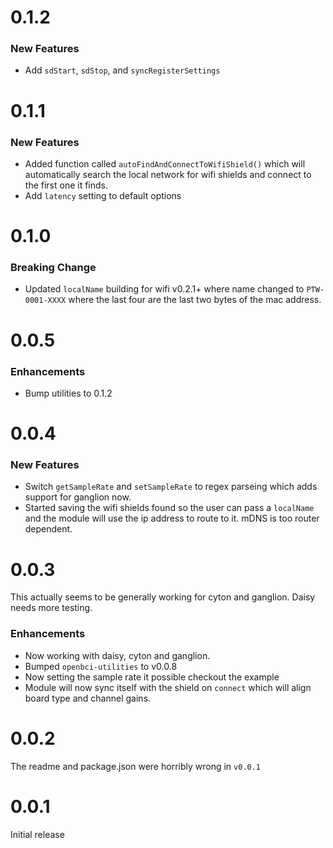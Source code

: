# 0.1.2

### New Features

* Add `sdStart`, `sdStop`, and `syncRegisterSettings`

# 0.1.1

### New Features

* Added function called `autoFindAndConnectToWifiShield()` which will automatically search the local network for wifi shields and connect to the first one it finds.
* Add `latency` setting to default options

# 0.1.0

### Breaking Change

* Updated `localName` building for wifi v0.2.1+ where name changed to `PTW-0001-XXXX` where the last four are the last two bytes of the mac address.

# 0.0.5

### Enhancements

* Bump utilities to 0.1.2

# 0.0.4

### New Features

* Switch `getSampleRate` and `setSampleRate` to regex parseing which adds support for ganglion now.
* Started saving the wifi shields found so the user can pass a `localName` and the module will use the ip address to route to it. mDNS is too router dependent.

# 0.0.3

This actually seems to be generally working for cyton and ganglion. Daisy needs more testing.

### Enhancements

* Now working with daisy, cyton and ganglion. 
* Bumped `openbci-utilities` to v0.0.8
* Now setting the sample rate it possible checkout the example
* Module will now sync itself with the shield on `connect` which will align board type and channel gains.

# 0.0.2

The readme and package.json were horribly wrong in `v0.0.1`

# 0.0.1

Initial release
